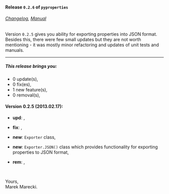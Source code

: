#### Release `0.2.6` of `pyproperties`

###### [Changelog](./Changelog.mdown), [Manual](./manual/index.mdown)


Version `0.2.5` gives you ability for exporting properties into JSON format. 
Besides this, there were few small updates but they are not worth mentioning - 
it was mostly minor refactoring and updates of unit tests and manuals. 


----


##### This release brings you:
*   0 update(s),
*   0 fix(es),
*   1 new feature(s),
*   0 removal(s),


#### Version 0.2.5 (2013.02.17):

* __upd__:  ,


* __fix__:  ,


* __new__:  `Exporter` class,
* __new__:  `Exporter.JSON()` class which provides functionality for exporting properties to JSON format,


* __rem__:  ,

&nbsp;

Yours,  
Marek Marecki.
